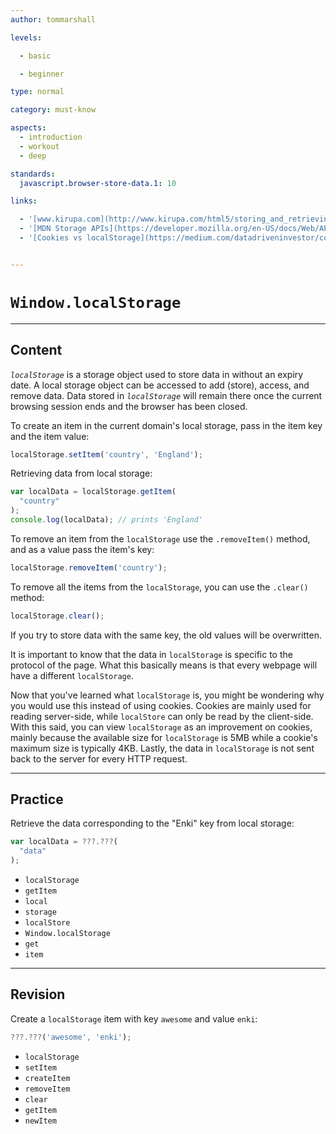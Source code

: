 ```yaml
---
author: tommarshall

levels:

  - basic

  - beginner

type: normal

category: must-know

aspects:
  - introduction
  - workout
  - deep

standards:
  javascript.browser-store-data.1: 10

links:

  - '[www.kirupa.com](http://www.kirupa.com/html5/storing_and_retrieving_an_array_from_local_storage.htm){website}'
  - '[MDN Storage APIs](https://developer.mozilla.org/en-US/docs/Web/API/Storage/LocalStorage){documentation}'
  - '[Cookies vs localStorage](https://medium.com/datadriveninvestor/cookies-vs-local-storage-2f3732c7d977){website}'


---
```


# `Window.localStorage`

---
## Content

*`localStorage`* is a storage object used to store data in without an expiry date. A local storage object can be accessed to add (store), access, and remove data. Data stored in *`localStorage`* will remain there once the current browsing session ends and the browser has been closed.

To create an item in the current domain's local storage, pass in the item key and the item value:
```javascript
localStorage.setItem('country', 'England');
```

Retrieving data from local storage:
```javascript
var localData = localStorage.getItem(
  "country"
);
console.log(localData); // prints 'England'
```

To remove an item from the `localStorage` use the `.removeItem()` method, and as a value pass the item's key:

```js
localStorage.removeItem('country');
```

To remove all the items from the `localStorage`, you can use the `.clear()` method:
```javascript
localStorage.clear();
```

If you try to store data with the same key, the old values will be overwritten.

It is important to know that the data in `localStorage` is specific to the protocol of the page. What this basically means is that every webpage will have a different `localStorage`.

Now that you've learned what `localStorage` is, you might be wondering why you would use this instead of using cookies. Cookies are mainly used for reading server-side, while `localStore` can only be read by the client-side. With this said, you can view `localStorage` as an improvement on cookies, mainly because the available size for `localStorage` is 5MB while a cookie's maximum size is typically 4KB. Lastly, the data in `localStorage` is not sent back to the server for every HTTP request.

---
## Practice

Retrieve the data corresponding to the "Enki" key from local storage:

```javascript
var localData = ???.???(
  "data"
);
```


* `localStorage`
* `getItem`
* `local`
* `storage`
* `localStore`
* `Window.localStorage`
* `get`
* `item`

---
## Revision

Create a `localStorage` item with key `awesome` and value `enki`:
```javascript
???.???('awesome', 'enki');

```


* `localStorage`
* `setItem`
* `createItem`
* `removeItem`
* `clear`
* `getItem`
* `newItem`
 
